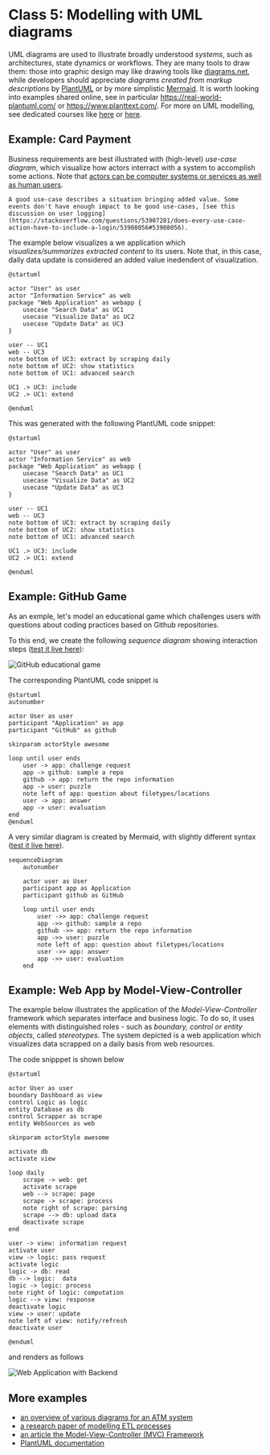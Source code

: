 # Class 5: Modelling with UML diagrams

UML diagrams are used to illustrate broadly understood *systems*, such as architectures, state dynamics or workflows. They are many tools to draw them: those into graphic design may like drawing tools like [diagrams.net](https://www.diagrams.net/), 
while developers should appreciate *diagrams created from markup descriptions* by [PlantUML](https://plantuml.com/) or by more simplistic [Mermaid](https://mermaid.js.org/).
It is worth looking into examples shared online, see in particular https://real-world-plantuml.com/ or https://www.planttext.com/.
For more on UML modelling, see dedicated courses like [here](https://nus-cs2103-ay1718s2.github.io/website/book/uml/) or [here](https://www.uml-diagrams.org/).

## Example: Card Payment

Business requirements are best illustrated with (high-level) *use-case diagram*, which visualize how actors interract with a system to accomplish some actions. Note
that [actors can be computer systems or services as well as human users](https://www.ibm.com/docs/en/rational-soft-arch/9.6.1?topic=model-lesson-13-identify-actors).
```{note}
A good use-case describes a situation bringing added value. Some events don't have enough impact to be good use-cases, [see this discussion on user logging](https://stackoverflow.com/questions/53907281/does-every-use-case-action-have-to-include-a-login/53908056#53908056).
```

The example below visualizes a we application which *visualizes/summarizes extracted content* to its users. Note that, in this case, daily data update is considered an added value inedendent of visualization. 

```{uml}
@startuml

actor "User" as user
actor "Information Service" as web
package "Web Application" as webapp {
    usecase "Search Data" as UC1
    usecase "Visualize Data" as UC2
    usecase "Update Data" as UC3
}

user -- UC1
web -- UC3
note bottom of UC3: extract by scraping daily
note bottom of UC2: show statistics
note bottom of UC1: advanced search

UC1 .> UC3: include
UC2 .> UC1: extend

@enduml
```

This was generated with the following PlantUML code snippet:
```plantuml
@startuml

actor "User" as user
actor "Information Service" as web
package "Web Application" as webapp {
    usecase "Search Data" as UC1
    usecase "Visualize Data" as UC2
    usecase "Update Data" as UC3
}

user -- UC1
web -- UC3
note bottom of UC3: extract by scraping daily
note bottom of UC2: show statistics
note bottom of UC1: advanced search

UC1 .> UC3: include
UC2 .> UC1: extend

@enduml
```



## Example: GitHub Game

As an exmple, let's model an educational game which challenges users with questions about coding practices based on Github repositories.

To this end, we create the following *sequence diagram* showing interaction steps  ([test it live here](http://www.plantuml.com/plantuml/uml/ROynJWGn34NxdCBQ7j5lWPOABi01F8Dd9v9ZcyG6iQSdaqW814sYn4_F_r-QO_Ked31S9Sf2DILSNIkyDAg03QBVoJgMrsme3gT7CyuhUbOv7GIQ_GQUiZ_7CcRNx7iiAR6gGOXd7a8WUMq90ERhxk6Gd67TaPdaIb3fBQZvGFhe8ARg30sBCG5sndG0S_9jgUHH1NodWK2MJMiPUN_unkOpMDnkJEDVr0cODWVTfcbao2g0YuR3bfdyqwZTiyx-_tH0QHzK_owYT-IO8NfvI9T-Hk4l)):

![GitHub educational game](http://www.plantuml.com/plantuml/proxy?cache=no&src=https://raw.githubusercontent.com/maciejskorski/software_engineering/main/docs/figures/diagrams/game_github.iuml)

The corresponding PlantUML code snippet is

```plantuml
@startuml
autonumber

actor User as user
participant "Application" as app
participant "GitHub" as github

skinparam actorStyle awesome

loop until user ends
    user -> app: challenge request
    app -> github: sample a repo
    github -> app: return the repo information
    app -> user: puzzle
    note left of app: question about filetypes/locations
    user -> app: answer
    app -> user: evaluation
end 
@enduml
```

A very similar diagram is created by Mermaid, with slightly different syntax  ([test it live here](https://mermaid.live/edit#pako:eNp1UsFqwzAM_RXhc8fuORQGg-0-dstFcZTE4MieLW20pf8-O2mWQplO5r3H05Pki7GhJ9OYTF9KbOnV4ZhwbhlKoUpgnTtKLd8QKyGBZkqAGT5zZSoeMYmzLiILYIyVfInRO4viAj9qRieTdlX25uRdu83fhxBBWZxfmxD3eWVqLdDT8VhbNGAn9J54JEg1fJZdWCNU3dqmgYxz9ARYlDHssluKP8dEoolBJlqE4HgIab4b4d67hmkg6vnsaWc5CIGnQSAMq-kSrTgAdkEFBudJTpHysw_rdv4dEDn_bAt-7Ezf6PUuW1mVOZiZSmDXl4teKtyaMsxMrWnKs6cB1UtrWr4Wab3ux4mtaSQpHYzGHmX7ACt4_QUfk7MV)).

```mermaid
sequenceDiagram
    autonumber

    actor user as User
    participant app as Application
    participant github as GitHub

    loop until user ends
        user ->> app: challenge request
        app ->> github: sample a repo
        github ->> app: return the repo information
        app ->> user: puzzle
        note left of app: question about filetypes/locations
        user ->> app: answer
        app ->> user: evaluation
    end
```

## Example: Web App by Model-View-Controller

The example below illustrates the application of the *Model-View-Controller* framework which separates interface and business logic. To do so, it uses elements with distinguished roles - such as *boundary, control or entity objects*, called  *stereotypes*. The system depicted is a web application which visualizes data scrapped on a daily basis from web resources. 

The code snipppet is shown below

```plantuml
@startuml

actor User as user
boundary Dashboard as view
control Logic as logic
entity Database as db
control Scrapper as scrape
entity WebSources as web

skinparam actorStyle awesome

activate db
activate view

loop daily
    scrape -> web: get
    activate scrape
    web --> scrape: page
    scrape -> scrape: process
    note right of scrape: parsing
    scrape --> db: upload data
    deactivate scrape
end

user -> view: information request
activate user
view -> logic: pass request
activate logic
logic -> db: read
db --> logic:  data
logic -> logic: process
note right of logic: computation
logic --> view: response
deactivate logic
view -> user: update
note left of view: notify/refresh
deactivate user

@enduml
```

and renders as follows

![Web Application with Backend](http://www.plantuml.com/plantuml/proxy?cache=no&src=https://raw.githubusercontent.com/maciejskorski/software_engineering/main/docs/figures/diagrams/webapp.iuml)

## More examples

* [an overview of various diagrams for an ATM system](https://github.com/mehedi9339/UML-Diagrams---ATM-System/blob/master/ATM%20System.pdf)
* [a research paper of modelling ETL processes](https://www.sciencedirect.com/science/article/pii/S0950584910001023)
* [an article the Model-View-Controller (MVC) Framework](https://www.cybermedian.com/what-is-model-view-controller-mvc-framework-model-mvc-with-uml-robustness-analysis/)
* [PlantUML documentation](https://plantuml-documentation.readthedocs.io/)